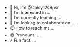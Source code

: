 - 👋 Hi, I’m @Daisy1209psr
- 👀 I’m interested in ...
- 🌱 I’m currently learning ...
- 💞️ I’m looking to collaborate on ...
- 📫 How to reach me ...
- 😄 Pronouns: ...
- ⚡ Fun fact: ...

<!---
Daisy1209psr/Daisy1209psr is a ✨ special ✨ repository because its `README.md` (this file) appears on your GitHub profile.
You can click the Preview link to take a look at your changes.
--->
